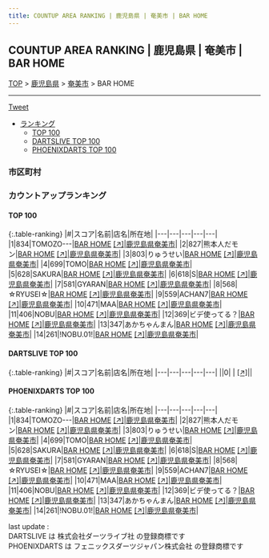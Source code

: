 ```yaml
---
title: COUNTUP AREA RANKING | 鹿児島県 | 奄美市 | BAR HOME
---
```

## COUNTUP AREA RANKING | 鹿児島県 | 奄美市 | BAR HOME

[TOP](/darts/rank/) > [鹿児島県](/darts/rank/鹿児島県/) > [奄美市](/darts/rank/鹿児島県/奄美市/) > BAR HOME

___

<a href="https://twitter.com/share?ref_src=twsrc%5Etfw" data-text="COUNTUP AREA RANKING | 鹿児島県奄美市BAR HOME" class="twitter-share-button" data-hashtags="DARTSLIVE,PHOENIXDARTS,darts,ダーツ" data-show-count="false">Tweet</a>

* [ランキング](#カウントアップランキング)
    * [TOP 100](#top-100)
    * [DARTSLIVE TOP 100](#dartslive-top-100)
    * [PHOENIXDARTS TOP 100](#phoenixdarts-top-100)

### 市区町村

<ul>

</ul>

### カウントアップランキング

#### TOP 100



{:.table-ranking}
|#|スコア|名前|店名|所在地|
|---|---|---|---|---|
|1|834|<span class="rank-name-pd">TOMOZO---</span>|<a href="/darts/rank/shops/92502.html">BAR HOME</a> <a href="https://vs.phoenixdarts.com/jp/shop/shopDetailInfo/s_92502?s_seq=92502">[↗]</a>|<a href="/darts/rank/鹿児島県/奄美市">鹿児島県奄美市</a>|
|2|827|<span class="rank-name-pd">熊本人だモン</span>|<a href="/darts/rank/shops/92502.html">BAR HOME</a> <a href="https://vs.phoenixdarts.com/jp/shop/shopDetailInfo/s_92502?s_seq=92502">[↗]</a>|<a href="/darts/rank/鹿児島県/奄美市">鹿児島県奄美市</a>|
|3|803|<span class="rank-name-pd">りゅうせい</span>|<a href="/darts/rank/shops/92502.html">BAR HOME</a> <a href="https://vs.phoenixdarts.com/jp/shop/shopDetailInfo/s_92502?s_seq=92502">[↗]</a>|<a href="/darts/rank/鹿児島県/奄美市">鹿児島県奄美市</a>|
|4|699|<span class="rank-name-pd">TOMO</span>|<a href="/darts/rank/shops/92502.html">BAR HOME</a> <a href="https://vs.phoenixdarts.com/jp/shop/shopDetailInfo/s_92502?s_seq=92502">[↗]</a>|<a href="/darts/rank/鹿児島県/奄美市">鹿児島県奄美市</a>|
|5|628|<span class="rank-name-pd">SAKURA</span>|<a href="/darts/rank/shops/92502.html">BAR HOME</a> <a href="https://vs.phoenixdarts.com/jp/shop/shopDetailInfo/s_92502?s_seq=92502">[↗]</a>|<a href="/darts/rank/鹿児島県/奄美市">鹿児島県奄美市</a>|
|6|618|<span class="rank-name-pd">S</span>|<a href="/darts/rank/shops/92502.html">BAR HOME</a> <a href="https://vs.phoenixdarts.com/jp/shop/shopDetailInfo/s_92502?s_seq=92502">[↗]</a>|<a href="/darts/rank/鹿児島県/奄美市">鹿児島県奄美市</a>|
|7|581|<span class="rank-name-pd">GYARAN</span>|<a href="/darts/rank/shops/92502.html">BAR HOME</a> <a href="https://vs.phoenixdarts.com/jp/shop/shopDetailInfo/s_92502?s_seq=92502">[↗]</a>|<a href="/darts/rank/鹿児島県/奄美市">鹿児島県奄美市</a>|
|8|568|<span class="rank-name-pd">☆RYUSEI☆</span>|<a href="/darts/rank/shops/92502.html">BAR HOME</a> <a href="https://vs.phoenixdarts.com/jp/shop/shopDetailInfo/s_92502?s_seq=92502">[↗]</a>|<a href="/darts/rank/鹿児島県/奄美市">鹿児島県奄美市</a>|
|9|559|<span class="rank-name-pd">ACHAN7</span>|<a href="/darts/rank/shops/92502.html">BAR HOME</a> <a href="https://vs.phoenixdarts.com/jp/shop/shopDetailInfo/s_92502?s_seq=92502">[↗]</a>|<a href="/darts/rank/鹿児島県/奄美市">鹿児島県奄美市</a>|
|10|471|<span class="rank-name-pd">MAA</span>|<a href="/darts/rank/shops/92502.html">BAR HOME</a> <a href="https://vs.phoenixdarts.com/jp/shop/shopDetailInfo/s_92502?s_seq=92502">[↗]</a>|<a href="/darts/rank/鹿児島県/奄美市">鹿児島県奄美市</a>|
|11|406|<span class="rank-name-pd">NOBU</span>|<a href="/darts/rank/shops/92502.html">BAR HOME</a> <a href="https://vs.phoenixdarts.com/jp/shop/shopDetailInfo/s_92502?s_seq=92502">[↗]</a>|<a href="/darts/rank/鹿児島県/奄美市">鹿児島県奄美市</a>|
|12|369|<span class="rank-name-pd">ビデ使ってる？</span>|<a href="/darts/rank/shops/92502.html">BAR HOME</a> <a href="https://vs.phoenixdarts.com/jp/shop/shopDetailInfo/s_92502?s_seq=92502">[↗]</a>|<a href="/darts/rank/鹿児島県/奄美市">鹿児島県奄美市</a>|
|13|347|<span class="rank-name-pd">あかちゃんまん</span>|<a href="/darts/rank/shops/92502.html">BAR HOME</a> <a href="https://vs.phoenixdarts.com/jp/shop/shopDetailInfo/s_92502?s_seq=92502">[↗]</a>|<a href="/darts/rank/鹿児島県/奄美市">鹿児島県奄美市</a>|
|14|261|<span class="rank-name-pd">!NOBU.01!</span>|<a href="/darts/rank/shops/92502.html">BAR HOME</a> <a href="https://vs.phoenixdarts.com/jp/shop/shopDetailInfo/s_92502?s_seq=92502">[↗]</a>|<a href="/darts/rank/鹿児島県/奄美市">鹿児島県奄美市</a>|


#### DARTSLIVE TOP 100



{:.table-ranking}
|#|スコア|名前|店名|所在地|
|---|---|---|---|---|
||0|<span class="rank-name-dl"> </span>|<a href="/darts/rank/shops/.html"></a> <a href="">[↗]</a>|<a href="/darts/rank//"></a>|


#### PHOENIXDARTS TOP 100



{:.table-ranking}
|#|スコア|名前|店名|所在地|
|---|---|---|---|---|
|1|834|<span class="rank-name-pd">TOMOZO---</span>|<a href="/darts/rank/shops/92502.html">BAR HOME</a> <a href="https://vs.phoenixdarts.com/jp/shop/shopDetailInfo/s_92502?s_seq=92502">[↗]</a>|<a href="/darts/rank/鹿児島県/奄美市">鹿児島県奄美市</a>|
|2|827|<span class="rank-name-pd">熊本人だモン</span>|<a href="/darts/rank/shops/92502.html">BAR HOME</a> <a href="https://vs.phoenixdarts.com/jp/shop/shopDetailInfo/s_92502?s_seq=92502">[↗]</a>|<a href="/darts/rank/鹿児島県/奄美市">鹿児島県奄美市</a>|
|3|803|<span class="rank-name-pd">りゅうせい</span>|<a href="/darts/rank/shops/92502.html">BAR HOME</a> <a href="https://vs.phoenixdarts.com/jp/shop/shopDetailInfo/s_92502?s_seq=92502">[↗]</a>|<a href="/darts/rank/鹿児島県/奄美市">鹿児島県奄美市</a>|
|4|699|<span class="rank-name-pd">TOMO</span>|<a href="/darts/rank/shops/92502.html">BAR HOME</a> <a href="https://vs.phoenixdarts.com/jp/shop/shopDetailInfo/s_92502?s_seq=92502">[↗]</a>|<a href="/darts/rank/鹿児島県/奄美市">鹿児島県奄美市</a>|
|5|628|<span class="rank-name-pd">SAKURA</span>|<a href="/darts/rank/shops/92502.html">BAR HOME</a> <a href="https://vs.phoenixdarts.com/jp/shop/shopDetailInfo/s_92502?s_seq=92502">[↗]</a>|<a href="/darts/rank/鹿児島県/奄美市">鹿児島県奄美市</a>|
|6|618|<span class="rank-name-pd">S</span>|<a href="/darts/rank/shops/92502.html">BAR HOME</a> <a href="https://vs.phoenixdarts.com/jp/shop/shopDetailInfo/s_92502?s_seq=92502">[↗]</a>|<a href="/darts/rank/鹿児島県/奄美市">鹿児島県奄美市</a>|
|7|581|<span class="rank-name-pd">GYARAN</span>|<a href="/darts/rank/shops/92502.html">BAR HOME</a> <a href="https://vs.phoenixdarts.com/jp/shop/shopDetailInfo/s_92502?s_seq=92502">[↗]</a>|<a href="/darts/rank/鹿児島県/奄美市">鹿児島県奄美市</a>|
|8|568|<span class="rank-name-pd">☆RYUSEI☆</span>|<a href="/darts/rank/shops/92502.html">BAR HOME</a> <a href="https://vs.phoenixdarts.com/jp/shop/shopDetailInfo/s_92502?s_seq=92502">[↗]</a>|<a href="/darts/rank/鹿児島県/奄美市">鹿児島県奄美市</a>|
|9|559|<span class="rank-name-pd">ACHAN7</span>|<a href="/darts/rank/shops/92502.html">BAR HOME</a> <a href="https://vs.phoenixdarts.com/jp/shop/shopDetailInfo/s_92502?s_seq=92502">[↗]</a>|<a href="/darts/rank/鹿児島県/奄美市">鹿児島県奄美市</a>|
|10|471|<span class="rank-name-pd">MAA</span>|<a href="/darts/rank/shops/92502.html">BAR HOME</a> <a href="https://vs.phoenixdarts.com/jp/shop/shopDetailInfo/s_92502?s_seq=92502">[↗]</a>|<a href="/darts/rank/鹿児島県/奄美市">鹿児島県奄美市</a>|
|11|406|<span class="rank-name-pd">NOBU</span>|<a href="/darts/rank/shops/92502.html">BAR HOME</a> <a href="https://vs.phoenixdarts.com/jp/shop/shopDetailInfo/s_92502?s_seq=92502">[↗]</a>|<a href="/darts/rank/鹿児島県/奄美市">鹿児島県奄美市</a>|
|12|369|<span class="rank-name-pd">ビデ使ってる？</span>|<a href="/darts/rank/shops/92502.html">BAR HOME</a> <a href="https://vs.phoenixdarts.com/jp/shop/shopDetailInfo/s_92502?s_seq=92502">[↗]</a>|<a href="/darts/rank/鹿児島県/奄美市">鹿児島県奄美市</a>|
|13|347|<span class="rank-name-pd">あかちゃんまん</span>|<a href="/darts/rank/shops/92502.html">BAR HOME</a> <a href="https://vs.phoenixdarts.com/jp/shop/shopDetailInfo/s_92502?s_seq=92502">[↗]</a>|<a href="/darts/rank/鹿児島県/奄美市">鹿児島県奄美市</a>|
|14|261|<span class="rank-name-pd">!NOBU.01!</span>|<a href="/darts/rank/shops/92502.html">BAR HOME</a> <a href="https://vs.phoenixdarts.com/jp/shop/shopDetailInfo/s_92502?s_seq=92502">[↗]</a>|<a href="/darts/rank/鹿児島県/奄美市">鹿児島県奄美市</a>|


<div class="footer border-top border-gray-light mt-5 pt-3 text-right text-gray">
    last update : <span style="font-weight: italic" id="foot_last_modified"></span><br />
    DARTSLIVE は 株式会社ダーツライブ社 の登録商標です<br />
    PHOENIXDARTS は フェニックスダーツジャパン株式会社 の登録商標です<br />
</div>

<script src="https://cdnjs.cloudflare.com/ajax/libs/jquery.tablesorter/2.31.3/js/jquery.tablesorter.min.js" integrity="sha512-qzgd5cYSZcosqpzpn7zF2ZId8f/8CHmFKZ8j7mU4OUXTNRd5g+ZHBPsgKEwoqxCtdQvExE5LprwwPAgoicguNg==" crossorigin="anonymous" referrerpolicy="no-referrer"></script>
<link rel="stylesheet" href="https://cdnjs.cloudflare.com/ajax/libs/jquery.tablesorter/2.31.3/css/theme.default.min.css" integrity="sha512-wghhOJkjQX0Lh3NSWvNKeZ0ZpNn+SPVXX1Qyc9OCaogADktxrBiBdKGDoqVUOyhStvMBmJQ8ZdMHiR3wuEq8+w==" crossorigin="anonymous" referrerpolicy="no-referrer" />
<script>
$(function() {
    $(".table-ranking").tablesorter({sortList:[[0, 0]]});
    $("#foot_last_modified").text(formatDate(new Date(document.lastModified), 'yyyy-MM-dd HH:mm:ss'));
});
</script>

<script async src="https://platform.twitter.com/widgets.js" charset="utf-8"></script>